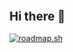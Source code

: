 ## Hi there 👋

[![roadmap.sh](https://roadmap.sh/card/wide/67dfa9da83420316600c7587?variant=dark&roadmaps=react%2Cvue%2Cangular%2Cai-engineer)](https://roadmap.sh)

<!--
**ddotx/ddotx** is a ✨ _special_ ✨ repository because its `README.md` (this file) appears on your GitHub profile.

Here are some ideas to get you started:

- 🔭 I’m currently working on ...
- 🌱 I’m currently learning ...
- 👯 I’m looking to collaborate on ...
- 🤔 I’m looking for help with ...
- 💬 Ask me about ...
- 📫 How to reach me: ...
- 😄 Pronouns: ...
- ⚡ Fun fact: ...
-->
